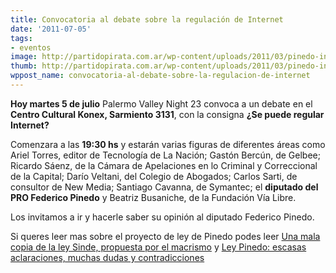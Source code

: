 ```yaml
---
title: Convocatoria al debate sobre la regulación de Internet
date: '2011-07-05'
tags:
- eventos
image: http://partidopirata.com.ar/wp-content/uploads/2011/03/pinedo-internet.png
thumb: http://partidopirata.com.ar/wp-content/uploads/2011/03/pinedo-internet-150x150.png
wppost_name: convocatoria-al-debate-sobre-la-regulacion-de-internet
---
```


<strong>Hoy martes 5 de julio</strong> Palermo Valley Night 23 convoca a un debate en el <strong>Centro Cultural Konex, Sarmiento 3131</strong>, con la consigna <strong>¿Se puede regular Internet?</strong>

Comenzara a las <strong>19:30 hs</strong> y estarán varias figuras de diferentes áreas como Ariel Torres, editor de Tecnología de La Nación; Gastón Bercún, de Gelbee; Ricardo Sáenz, de la Cámara de Apelaciones en lo Criminal y Correccional de la Capital; Darío Veltani, del Colegio de Abogados; Carlos Sarti, de consultor de New Media; Santiago Cavanna, de Symantec; el <strong>diputado del PRO Federico Pinedo</strong> y Beatriz Busaniche, de la Fundación Vía Libre.

Los invitamos a ir y hacerle saber su opinión al diputado Federico Pinedo.

Si queres leer mas sobre el proyecto de ley de Pinedo podes leer <a href="http://partidopirata.com.ar/644/una-mala-copia-de-la-ley-sinde-propuesta-por-el-macrismo">Una mala copia de la ley Sinde, propuesta por el macrismo</a> y <a href="http://partidopirata.com.ar/712/ley-pinedo-escasas-aclaraciones-muchas-dudas-y-contradicciones">Ley Pinedo: escasas aclaraciones, muchas dudas y contradicciones</a>
